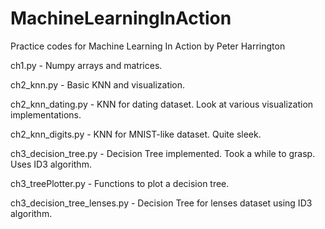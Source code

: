 # MachineLearningInAction
Practice codes for Machine Learning In Action by Peter Harrington

ch1.py - Numpy arrays and matrices.

ch2_knn.py - Basic KNN and visualization.

ch2_knn_dating.py - KNN for dating dataset. Look at various visualization implementations.

ch2_knn_digits.py - KNN for MNIST-like dataset. Quite sleek.

ch3_decision_tree.py - Decision Tree implemented. Took a while to grasp. Uses ID3 algorithm.

ch3_treePlotter.py - Functions to plot a decision tree.

ch3_decision_tree_lenses.py - Decision Tree for lenses dataset using ID3 algorithm.
